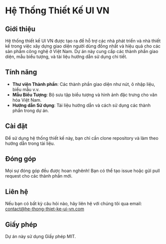 # Hệ Thống Thiết Kế UI VN

## Giới thiệu
Hệ thống thiết kế UI VN được tạo ra để hỗ trợ các nhà phát triển và nhà thiết kế trong việc xây dựng giao diện người dùng đồng nhất và hiệu quả cho các sản phẩm công nghệ ở Việt Nam. Dự án này cung cấp các thành phần giao diện, mẫu biểu tượng, và tài liệu hướng dẫn sử dụng chi tiết.

## Tính năng
- **Thư viện Thành phần**: Các thành phần giao diện như nút, ô nhập liệu, biểu mẫu v.v.
- **Mẫu Biểu Tượng**: Bộ sưu tập biểu tượng và hình ảnh đặc trưng cho văn hóa Việt Nam.
- **Hướng dẫn Sử dụng**: Tài liệu hướng dẫn và cách sử dụng các thành phần trong dự án.

## Cài đặt
Để sử dụng hệ thống thiết kế này, bạn chỉ cần clone repository và làm theo hướng dẫn trong tài liệu.

## Đóng góp
Mọi sự đóng góp đều được hoan nghênh! Bạn có thể tạo issue hoặc gửi pull request cho các thành phần mới.

## Liên hệ
Nếu bạn có bất kỳ câu hỏi nào, hãy liên hệ với chúng tôi qua email: contact@he-thong-thiet-ke-ui-vn.com

## Giấy phép
Dự án này sử dụng Giấy phép MIT.